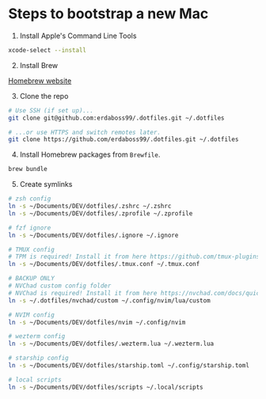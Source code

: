 # Steps to bootstrap a new Mac

1. Install Apple's Command Line Tools

```zsh
xcode-select --install
```

2. Install Brew

[Homebrew website](https://brew.sh/)

3. Clone the repo

```zsh
# Use SSH (if set up)...
git clone git@github.com:erdaboss99/.dotfiles.git ~/.dotfiles
```

```zsh
# ...or use HTTPS and switch remotes later.
git clone https://github.com/erdaboss99/.dotfiles.git ~/.dotfiles
```

4. Install Homebrew packages from `Brewfile`.

```zsh
brew bundle
```

5. Create symlinks

```zsh
# zsh config
ln -s ~/Documents/DEV/dotfiles/.zshrc ~/.zshrc
ln -s ~/Documents/DEV/dotfiles/.zprofile ~/.zprofile
```

```zsh
# fzf ignore
ln -s ~/Documents/DEV/dotfiles/.ignore ~/.ignore
```

```zsh
# TMUX config
# TPM is required! Install it from here https://github.com/tmux-plugins/tpm
ln -s ~/Documents/DEV/dotfiles/.tmux.conf ~/.tmux.conf
```

```zsh
# BACKUP ONLY
# NVChad custom config folder
# NVChad is required! Install it from here https://nvchad.com/docs/quickstart/install
ln -s ~/.dotfiles/nvchad/custom ~/.config/nvim/lua/custom
```

```zsh
# NVIM config
ln -s ~/Documents/DEV/dotfiles/nvim ~/.config/nvim
```

```zsh
# wezterm config
ln -s ~/Documents/DEV/dotfiles/.wezterm.lua ~/.wezterm.lua
```

```zsh
# starship config
ln -s ~/Documents/DEV/dotfiles/starship.toml ~/.config/starship.toml
```

```zsh
# local scripts
ln -s ~/Documents/DEV/dotfiles/scripts ~/.local/scripts
```

